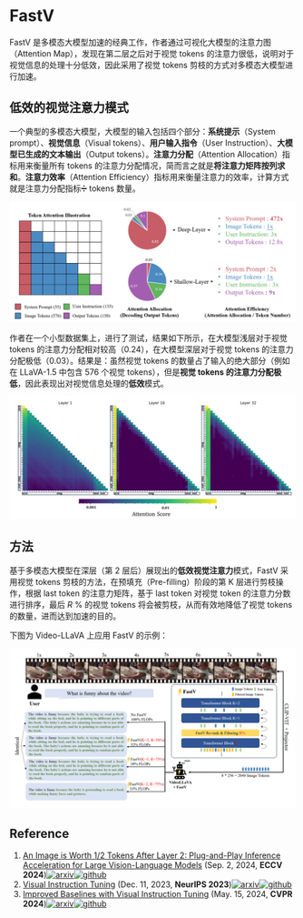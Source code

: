# FastV

FastV 是多模态大模型加速的经典工作，作者通过可视化大模型的注意力图（Attention Map），发现在第二层之后对于视觉 tokens 的注意力很低，说明对于视觉信息的处理十分低效，因此采用了视觉 tokens 剪枝的方式对多模态大模型进行加速。



## 低效的视觉注意力模式

一个典型的多模态大模型，大模型的输入包括四个部分：**系统提示**（System prompt）、**视觉信息**（Visual tokens）、**用户输入指令**（User Instruction）、**大模型已生成的文本输出**（Output tokens）。**注意力分配**（Attention Allocation）指标用来衡量所有 tokens 的注意力分配情况，简而言之就是**将注意力矩阵按列求和**。**注意力效率**（Attention Efficiency）指标用来衡量注意力的效率，计算方式就是注意力分配指标:heavy_division_sign: tokens 数量。

![inefficient attention pattern](./assets/fastv-inefficient-visual-attention-pattern.png)

作者在一个小型数据集上，进行了测试，结果如下所示，在大模型浅层对于视觉 tokens 的注意力分配相对较高（0.24），在大模型深层对于视觉 tokens 的注意力分配极低（0.03）。结果是：虽然视觉 tokens 的数量占了输入的绝大部分（例如在 LLaVA-1.5 中包含 576 个视觉 tokens），但是**视觉 tokens 的注意力分配极低**，因此表现出对视觉信息处理的**低效**模式。

![inefficient attention pattern 2](./assets/fastv-inefficient-visual-attention-pattern-2.png)



## 方法

基于多模态大模型在深层（第 2 层后）展现出的**低效视觉注意力**模式，FastV 采用视觉 tokens 剪枝的方法，在预填充（Pre-filling）阶段的第 K 层进行剪枝操作，根据 last token 的注意力矩阵，基于 last token 对视觉 token 的注意力分数进行排序，最后 *R* % 的视觉 tokens 将会被剪枝，从而有效地降低了视觉 tokens 的数量，进而达到加速的目的。

下图为 Video-LLaVA 上应用 FastV 的示例：

![fastv](./assets/fastv-method.png)



## Reference

1. [An Image is Worth 1/2 Tokens After Layer 2: Plug-and-Play Inference Acceleration for Large Vision-Language Models](http://arxiv.org/abs/2403.06764) (Sep. 2, 2024, **ECCV 2024**)[![arxiv](https://img.shields.io/badge/arXiv-b31b1b.svg)](https://arxiv.org/abs/2304.08485)[![github](https://img.shields.io/github/stars/pkunlp-icler/FastV)](https://github.com/pkunlp-icler/FastV)
2. [Visual Instruction Tuning](https://arxiv.org/abs/2304.08485) (Dec. 11, 2023, **NeurIPS 2023**)[![arxiv](https://img.shields.io/badge/arXiv-b31b1b.svg)](https://arxiv.org/abs/2304.08485)[![github](https://img.shields.io/github/stars/haotian-liu/LLaVA)](https://github.com/haotian-liu/LLaVA)
3. [Improved Baselines with Visual Instruction Tuning](https://arxiv.org/abs/2310.03744) (May. 15, 2024, **CVPR  2024**)[![arxiv](https://img.shields.io/badge/arXiv-b31b1b.svg)](https://arxiv.org/abs/2310.03744)[![github](https://img.shields.io/github/stars/haotian-liu/LLaVA)](https://github.com/haotian-liu/LLaVA)